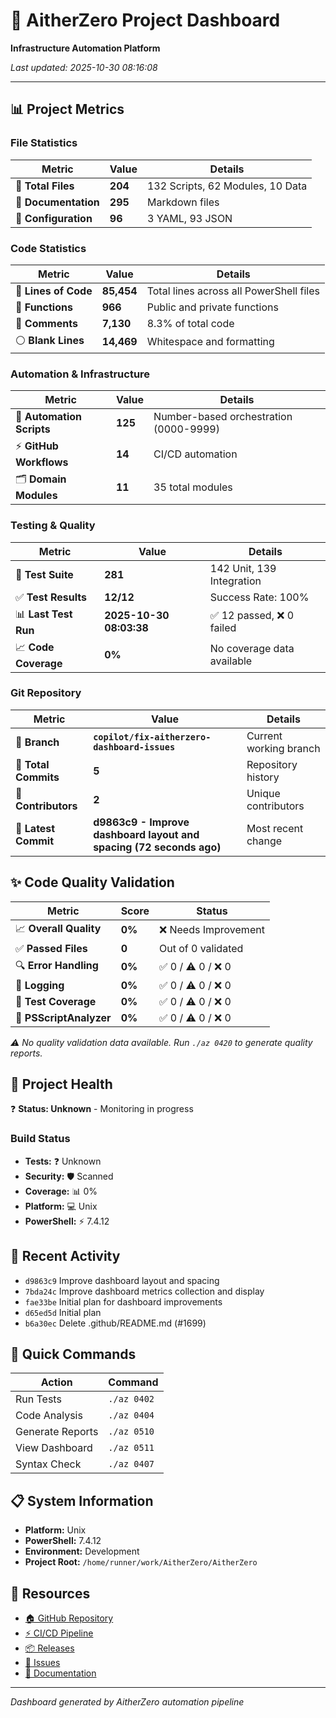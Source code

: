 # 🚀 AitherZero Project Dashboard

**Infrastructure Automation Platform**

*Last updated: 2025-10-30 08:16:08*

---

## 📊 Project Metrics

### File Statistics
| Metric | Value | Details |
|--------|-------|---------|
| 📁 **Total Files** | **204** | 132 Scripts, 62 Modules, 10 Data |
| 📄 **Documentation** | **295** | Markdown files |
| 🔧 **Configuration** | **96** | 3 YAML, 93 JSON |

### Code Statistics
| Metric | Value | Details |
|--------|-------|---------|
| 📝 **Lines of Code** | **85,454** | Total lines across all PowerShell files |
| 🔨 **Functions** | **966** | Public and private functions |
| 💬 **Comments** | **7,130** | 8.3% of total code |
| ⚪ **Blank Lines** | **14,469** | Whitespace and formatting |

### Automation & Infrastructure  
| Metric | Value | Details |
|--------|-------|---------|
| 🤖 **Automation Scripts** | **125** | Number-based orchestration (0000-9999) |
| ⚡ **GitHub Workflows** | **14** | CI/CD automation |
| 🗂️ **Domain Modules** | **11** | 35 total modules |

### Testing & Quality
| Metric | Value | Details |
|--------|-------|---------|
| 🧪 **Test Suite** | **281** | 142 Unit, 139 Integration |
| ✅ **Test Results** | **12/12** | Success Rate: 100% | Duration: 0.98s |
| 📊 **Last Test Run** | **2025-10-30 08:03:38** | ✅ 12 passed, ❌ 0 failed |
| 📈 **Code Coverage** | **0%** | No coverage data available |

### Git Repository
| Metric | Value | Details |
|--------|-------|---------|
| 🌿 **Branch** | **`copilot/fix-aitherzero-dashboard-issues`** | Current working branch |
| 📝 **Total Commits** | **5** | Repository history |
| 👥 **Contributors** | **2** | Unique contributors |
| 🔄 **Latest Commit** | **d9863c9 - Improve dashboard layout and spacing (72 seconds ago)** | Most recent change |


## ✨ Code Quality Validation

| Metric | Score | Status |
|--------|-------|--------|
| 📈 **Overall Quality** | **0%** | ❌ Needs Improvement |
| ✅ **Passed Files** | **0** | Out of 0 validated |
| 🔍 **Error Handling** | **0%** | ✅ 0 / ⚠️ 0 / ❌ 0 |
| 📝 **Logging** | **0%** | ✅ 0 / ⚠️ 0 / ❌ 0 |
| 🧪 **Test Coverage** | **0%** | ✅ 0 / ⚠️ 0 / ❌ 0 |
| 🔬 **PSScriptAnalyzer** | **0%** | ✅ 0 / ⚠️ 0 / ❌ 0 |

*⚠️ No quality validation data available. Run `./az 0420` to generate quality reports.*

## 🎯 Project Health

❓ **Status: Unknown** - Monitoring in progress

### Build Status
- **Tests:** ❓ Unknown
- **Security:** 🛡️ Scanned
- **Coverage:** 📊 0%
- **Platform:** 💻 Unix
- **PowerShell:** ⚡ 7.4.12

## 🔄 Recent Activity

- `d9863c9` Improve dashboard layout and spacing
- `7bda24c` Improve dashboard metrics collection and display
- `fae33be` Initial plan for dashboard improvements
- `d65ed5d` Initial plan
- `b6a30ec` Delete .github/README.md (#1699)

## 🎯 Quick Commands

| Action | Command |
|--------|---------|
| Run Tests | `./az 0402` |
| Code Analysis | `./az 0404` |
| Generate Reports | `./az 0510` |
| View Dashboard | `./az 0511` |
| Syntax Check | `./az 0407` |

## 📋 System Information

- **Platform:** Unix
- **PowerShell:** 7.4.12
- **Environment:** Development
- **Project Root:** `/home/runner/work/AitherZero/AitherZero`

## 🔗 Resources

- [🏠 GitHub Repository](https://github.com/wizzense/AitherZero)
- [⚡ CI/CD Pipeline](https://github.com/wizzense/AitherZero/actions)
- [📦 Releases](https://github.com/wizzense/AitherZero/releases)
- [🐛 Issues](https://github.com/wizzense/AitherZero/issues)
- [📖 Documentation](https://github.com/wizzense/AitherZero/tree/main/docs)

---

*Dashboard generated by AitherZero automation pipeline*
